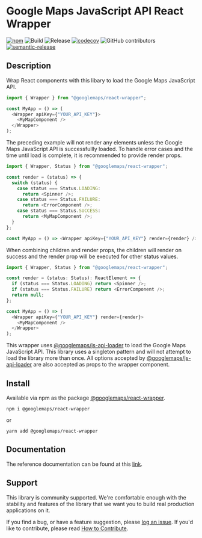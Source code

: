 # Google Maps JavaScript API React Wrapper

[![npm](https://img.shields.io/npm/v/@googlemaps/react-wrapper)](https://www.npmjs.com/package/@googlemaps/react-wrapper)
![Build](https://github.com/googlemaps/react-wrapper/workflows/Build/badge.svg)
![Release](https://github.com/googlemaps/react-wrapper/workflows/Release/badge.svg)
[![codecov](https://codecov.io/gh/googlemaps/react-wrapper/branch/master/graph/badge.svg)](https://codecov.io/gh/googlemaps/react-wrapper)
![GitHub contributors](https://img.shields.io/github/contributors/googlemaps/react-wrapper?color=green)
[![semantic-release](https://img.shields.io/badge/%20%20%F0%9F%93%A6%F0%9F%9A%80-semantic--release-e10079.svg)](https://github.com/semantic-release/semantic-release)

## Description
Wrap React components with this libary to load the Google Maps JavaScript API.

``` javascript
import { Wrapper } from "@googlemaps/react-wrapper";

const MyApp = () => (
  <Wrapper apiKey={"YOUR_API_KEY"}>
    <MyMapComponent />
  </Wrapper>
);
```

The preceding example will not render any elements unless the Google Maps JavaScript API is successfullly loaded. To handle error cases and the time until load is complete, it is recommended to provide render props.

```javascript
import { Wrapper, Status } from "@googlemaps/react-wrapper";

const render = (status) => {
  switch (status) {
    case status === Status.LOADING:
      return <Spinner />;
    case status === Status.FAILURE:
      return <ErrorComponent />;
    case status === Status.SUCCESS:
      return <MyMapComponent />;
  }
};

const MyApp = () => <Wrapper apiKey={"YOUR_API_KEY"} render={render} />;
```

When combining children and render props, the children will render on success and the render prop will be executed for other status values.

```javascript
import { Wrapper, Status } from "@googlemaps/react-wrapper";

const render = (status: Status): ReactElement => {
  if (status === Status.LOADING) return <Spinner />;
  if (status === Status.FAILURE) return <ErrorComponent />;
  return null;
};

const MyApp = () => (
  <Wrapper apiKey={"YOUR_API_KEY"} render={render}>
    <MyMapComponent />
  </Wrapper>
);
```

This wrapper uses [@googlemaps/js-api-loader][js_api_loader] to load the Google Maps JavaScript API. This library uses a singleton pattern and will not attempt to load the library more than once. All options accepted by [@googlemaps/js-api-loader][js_api_loader] are also accepted as props to the wrapper component.

## Install

Available via npm as the package [@googlemaps/react-wrapper](https://www.npmjs.com/package/@googlemaps/react-wrapper).

`npm i @googlemaps/react-wrapper`

or

`yarn add @googlemaps/react-wrapper`

## Documentation

The reference documentation can be found at this [link](https://googlemaps.github.io/react-wrapper/index.html).


## Support

This library is community supported. We're comfortable enough with the stability and features of
the library that we want you to build real production applications on it.

If you find a bug, or have a feature suggestion, please [log an issue][issues]. If you'd like to
contribute, please read [How to Contribute][contrib].

[issues]: https://github.com/googlemaps/react-wrapper/issues
[contrib]: https://github.com/googlemaps/react-wrapper/blob/master/CONTRIBUTING.md
[js_api_loader]: https://www.npmjs.com/package/@googlemaps/js-api-loader